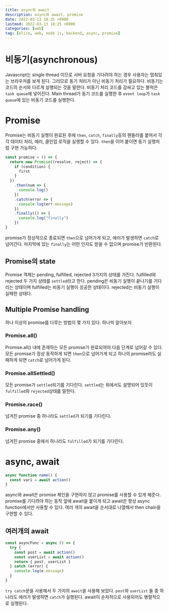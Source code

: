 ```yaml
---
title: async와 await
description: async와 await, promise
date: 2022-03-13 18:25 +0900
lastmod: 2022-03-13 18:25 +0900
categories: [web]
tag: [elice, web, node js, backend, async, promise]
---
```


# 비동기(asynchronous)

Javascript는 single thread 이므로 서버 요청을 기다려야 하는 경우 사용자는 멈춰있는 브라우저를 보게 된다. 그러므로 동기 처리가 아닌 비동기 처리가 필요하다. 비동기는 코드의 순서와 다르게 실행되는 것을 말한다. 비동기 처리 코드를 감싸고 있는 블럭은 `task queue`에 넣어진다. Main thread가 동기 코드를 실행한 후 `event loop`가 `task queue`에 있는 비동기 코드를 실행한다.

# Promise

Promise는 비동기 실행이 완료된 후에 `then`, `catch`, `finally`등의 핸들러를 붙여서 각각 데이터 처리, 에러, 클린업 로직을 실행할 수 있다. `then`을 이어 붙이면 동기 실행처럼 구현 가능하다.

```jsx
const promise = () => {
  return new Promise((resolve, reject) => {
    if (condition) {
      first
    }
  })
    .then(num => {
      console.log()
    })
    .catch(error => {
      console.log(err.message)
    })
    .finally(() => {
      console.log("finally")
    })
}
```

promise가 정상적으로 종료되면 `then`으로 넘어가게 되고, 에러가 발생하면 `catch`로 넘어간다. 마지막에 있는 `finally`는 어떤 인자도 받을 수 없으며 promise가 반환된다.

## Promise의 state

Promise 객체는 pending, fulfilled, rejected 3가지의 상태를 가진다. fulfilled와 rejected 두 가지 상태를 `settled`라고 한다. pending은 비동기 실행이 끝나기를 기다리는 상태이며 fulfilled는 비동기 실행이 성공한 상태이다. rejected는 비동기 실행이 실패한 상태다.

## Multiple Promise handling

하나 이상의 promise를 다루는 방법이 몇 가지 있다. 하나씩 알아보자

### Promise.all()

Promise.all() 내에 존재하는 모든 promise가 완료되어야 다음 단계로 넘어갈 수 있다. 모든 promise가 정상 동작하게 되면 `then`으로 넘어가게 되고 하나의 promise라도 실패하게 되면 `catch`로 넘어가게 된다.

### Promise.allSettled()

모든 promise가 `settled`되기를 기다린다. `settled`는 위에서도 설명되어 있듯이 `fulfilled`와 `rejected`상태를 말한다.

### Promise.race()

넘겨진 promise 중 하나라도 `settled`가 되기를 기다린다.

### Promise.any()

넘겨진 promise 중에서 하나라도 `fulfilled`가 되기를 기다린다.

# async, await

```jsx
async function name() {
  const vari = await action()
}
```

async와 await은 promise 체인을 구현하지 않고 promise를 사용할 수 있게 해준다. promise를 기다려야 하는 동작 앞에 await을 붙이게 되고 await은 항상 async function에서만 사용할 수 있다. 여러 개의 await을 순서대로 나열해서 then chain을 구현할 수 있다.

## 여러개의 await

```jsx
const asyncFunc = async () => {
  try {
    const post = await action()
    const userList = await action()
    return { post, userList }
  } catch (error) {
    console.log(e.message)
  }
}
```

`try catch`문을 사용해서 두 가지의 `await`을 사용해 보았다. `post`와 `userList` 둘 중 하나라도 에러가 발생하면 `catch`가 실행된다. await이 순차적으로 사용되어도 병렬적으로 실행된다.
